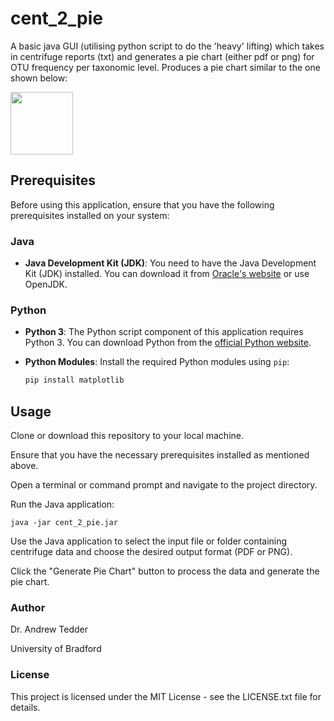 # cent_2_pie
A basic java GUI (utilising python script to do the 'heavy' lifting) which takes in centrifuge reports (txt) and generates a pie chart (either pdf or png) for OTU frequency per taxonomic level. Produces a pie chart similar to the one shown below:

<img src="[https://github.com/favicon.ico](https://github.com/DrATedder/cent_2_pie/blob/main/ERR1329867_fastp_trimmed_decon_centrifugeReport_chart.png)" width="100">

## Prerequisites

Before using this application, ensure that you have the following prerequisites installed on your system:

### Java

- **Java Development Kit (JDK)**: You need to have the Java Development Kit (JDK) installed. You can download it from [Oracle's website](https://www.oracle.com/java/technologies/javase-downloads.html) or use OpenJDK.

### Python

- **Python 3**: The Python script component of this application requires Python 3. You can download Python from the [official Python website](https://www.python.org/downloads/).

- **Python Modules**: Install the required Python modules using `pip`:

  ```bash
  pip install matplotlib

## Usage

Clone or download this repository to your local machine.

Ensure that you have the necessary prerequisites installed as mentioned above.

Open a terminal or command prompt and navigate to the project directory.

Run the Java application:

    java -jar cent_2_pie.jar

Use the Java application to select the input file or folder containing centrifuge data and choose the desired output format (PDF or PNG).

Click the "Generate Pie Chart" button to process the data and generate the pie chart.

### Author

Dr. Andrew Tedder

University of Bradford

### License

This project is licensed under the MIT License - see the LICENSE.txt file for details.

